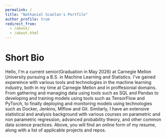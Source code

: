 ```yaml
---
permalink: /
title: "Nathaniel Scanlon's Portfilo"
author_profile: true
redirect_from: 
  - /about/
  - /about.html
---
```


Short Bio
======
Hello, I'm a current senior(Graduation in May 2026) at Carnegie Mellon University pursuing a B.S. in Machine Learning and Statistics. I've gained expereince with various tools and technologies in the machine learning industry, both in my time at Carnegie Mellon and in proffesionial domains. From gathering and managing data using tools such as SQL and Pandas to developing and training models using tools such as TensorFlow and PyTorch, to finally deploying and monitoring models using technologies such as Docker, Jenkins, Mlflow and Git. Similarly, I have an extensive statistical and analysis background with various courses on parametric and non parametric regression, advanced probability theory, and other common data science practices. Above, you will find an online form of my resume, along with a list of applicable projects and repos.


